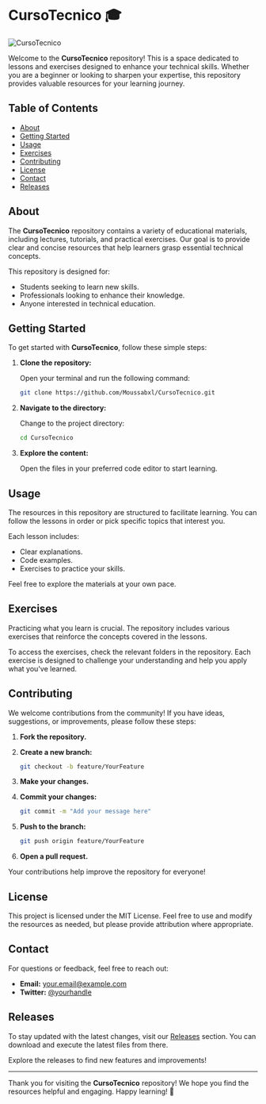# CursoTecnico 🎓

![CursoTecnico](https://img.shields.io/badge/CursoTecnico-Repository-blue)

Welcome to the **CursoTecnico** repository! This is a space dedicated to lessons and exercises designed to enhance your technical skills. Whether you are a beginner or looking to sharpen your expertise, this repository provides valuable resources for your learning journey.

## Table of Contents

- [About](#about)
- [Getting Started](#getting-started)
- [Usage](#usage)
- [Exercises](#exercises)
- [Contributing](#contributing)
- [License](#license)
- [Contact](#contact)
- [Releases](#releases)

## About

The **CursoTecnico** repository contains a variety of educational materials, including lectures, tutorials, and practical exercises. Our goal is to provide clear and concise resources that help learners grasp essential technical concepts. 

This repository is designed for:

- Students seeking to learn new skills.
- Professionals looking to enhance their knowledge.
- Anyone interested in technical education.

## Getting Started

To get started with **CursoTecnico**, follow these simple steps:

1. **Clone the repository:**

   Open your terminal and run the following command:

   ```bash
   git clone https://github.com/Moussabxl/CursoTecnico.git
   ```

2. **Navigate to the directory:**

   Change to the project directory:

   ```bash
   cd CursoTecnico
   ```

3. **Explore the content:**

   Open the files in your preferred code editor to start learning.

## Usage

The resources in this repository are structured to facilitate learning. You can follow the lessons in order or pick specific topics that interest you. 

Each lesson includes:

- Clear explanations.
- Code examples.
- Exercises to practice your skills.

Feel free to explore the materials at your own pace. 

## Exercises

Practicing what you learn is crucial. The repository includes various exercises that reinforce the concepts covered in the lessons. 

To access the exercises, check the relevant folders in the repository. Each exercise is designed to challenge your understanding and help you apply what you've learned.

## Contributing

We welcome contributions from the community! If you have ideas, suggestions, or improvements, please follow these steps:

1. **Fork the repository.**
2. **Create a new branch:**

   ```bash
   git checkout -b feature/YourFeature
   ```

3. **Make your changes.**
4. **Commit your changes:**

   ```bash
   git commit -m "Add your message here"
   ```

5. **Push to the branch:**

   ```bash
   git push origin feature/YourFeature
   ```

6. **Open a pull request.**

Your contributions help improve the repository for everyone!

## License

This project is licensed under the MIT License. Feel free to use and modify the resources as needed, but please provide attribution where appropriate.

## Contact

For questions or feedback, feel free to reach out:

- **Email:** your.email@example.com
- **Twitter:** [@yourhandle](https://twitter.com/yourhandle)

## Releases

To stay updated with the latest changes, visit our [Releases](https://github.com/Moussabxl/CursoTecnico/releases) section. You can download and execute the latest files from there. 

Explore the releases to find new features and improvements!

---

Thank you for visiting the **CursoTecnico** repository! We hope you find the resources helpful and engaging. Happy learning! 🎉